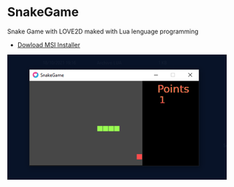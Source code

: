 # SnakeGame
Snake Game with LOVE2D maked with Lua lenguage programming 



- [Dowload MSI Installer](https://github.com/Olstertecn11/SnakeGame/raw/main/game.exe)

![Screenshot](https://raw.githubusercontent.com/Olstertecn11/SnakeGame/main/screenshot.png)
